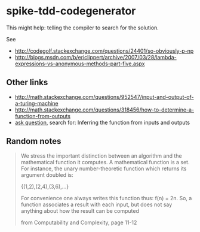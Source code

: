 # spike-tdd-codegenerator

This might help: telling the compiler to search for the solution. 

See 
  * http://codegolf.stackexchange.com/questions/24401/so-obviously-p-np
  * http://blogs.msdn.com/b/ericlippert/archive/2007/03/28/lambda-expressions-vs-anonymous-methods-part-five.aspx


## Other links

  * http://math.stackexchange.com/questions/952547/input-and-output-of-a-turing-machine
  * http://math.stackexchange.com/questions/318456/how-to-determine-a-function-from-outputs
  * [ask question](http://math.stackexchange.com/questions/ask), search for: Inferring the function from inputs and outputs

 ## Random notes
 
> We stress the important distinction between an algorithm and the mathematical function
> it computes. A mathematical function is a set. For instance, the unary number-theoretic
> function which returns its argument doubled is:
> 
> {(1,2),(2,4),(3,6),...}
> 
> For convenience one always writes this function thus: f(n) = 2n. So, a function associates
> a result with each input, but does not say anything about how the result can be computed
>
> from Computability and Complexity, page 11-12
